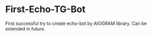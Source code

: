 # First-Echo-TG-Bot
First successful try to create echo-bot by AIOGRAM library. Can be extended in future.
